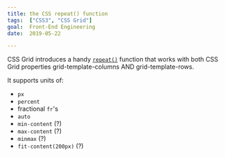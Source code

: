 ```yaml
---
title: the CSS repeat() function
tags:  ["CSS3", "CSS Grid"]
goal:  Front-End Engineering
date:  2019-05-22

---
```


CSS Grid introduces a handy [`repeat()`][docs] function that works with both CSS
Grid properties grid-template-columns AND grid-template-rows.

It supports units of:

* `px`
* `percent`
* fractional `fr`'s
* `auto`
* `min-content` (?)
* `max-content` (?)
* `minmax` (?)
* `fit-content(200px)` (?)

[docs]: https://developer.mozilla.org/en-US/docs/Web/CSS/repeat
